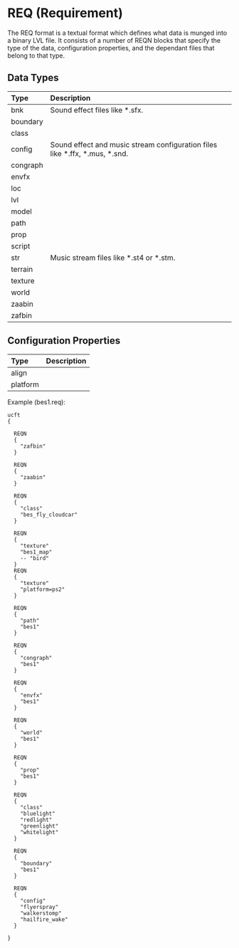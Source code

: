 # REQ (Requirement)

The REQ format is a textual format which defines what data is munged into a binary LVL file.
It consists of a number of REQN blocks that specify the type of the data, configuration properties, and the dependant files that belong to that type.

## Data Types

| Type     | Description                                                                 |
| :------- | :-------------------------------------------------------------------------- |
| bnk      | Sound effect files like *.sfx.                                              |
| boundary |                                                                             |
| class    |                                                                             |
| config   | Sound effect and music stream configuration files like *.ffx, *.mus, *.snd. |
| congraph |                                                                             |
| envfx    |                                                                             |
| loc      |                                                                             |
| lvl      |                                                                             |
| model    |                                                                             |
| path     |                                                                             |
| prop     |                                                                             |
| script   |                                                                             |
| str      | Music stream files like *.st4 or *.stm.                                     |
| terrain  |                                                                             |
| texture  |                                                                             |
| world    |                                                                             |
| zaabin   |                                                                             |
| zafbin   |                                                                             |

## Configuration Properties

| Type     | Description |
| :------- | :---------- |
| align    |             |
| platform |             |

Example (bes1.req):
```req
ucft
{

  REQN
  {
    "zafbin"
  }

  REQN
  {
    "zaabin"
  }

  REQN
  {
    "class"
    "bes_fly_cloudcar"
  }

  REQN
  {
    "texture"
    "bes1_map"
    -- "bird"
  }
  REQN
  {
    "texture"
    "platform=ps2"
  }

  REQN
  {
    "path"
    "bes1"
  }

  REQN
  {
    "congraph"
    "bes1"
  }

  REQN
  {
    "envfx"
    "bes1"
  }

  REQN
  {
    "world"
    "bes1"
  }

  REQN
  {
    "prop"
    "bes1"
  }

  REQN
  {
    "class"
    "bluelight"
    "redlight"
    "greenlight"
    "whitelight"
  }

  REQN
  {
    "boundary"
    "bes1"
  }

  REQN
  {
    "config"
    "flyerspray"
    "walkerstomp"
    "hailfire_wake"
  }

}
```